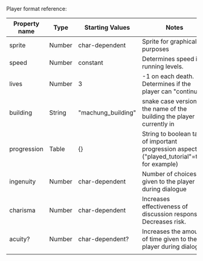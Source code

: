 Player format reference:

| Property name | Type   | Starting Values    | Notes                                                                                         |
|---------------|--------|--------------------|-----------------------------------------------------------------------------------------------|
| sprite        | Number | char-dependent     | Sprite for graphical purposes                                                                 |
| speed         | Number | constant           | Determines speed in running levels.                                                           |
| lives         | Number | 3                  | -1 on each death. Determines if the player can "continue" .                                   |
| building      | String | "machung_building" | snake case version of the name of the building the player is currently in                     |
| progression   | Table  | {}                 | String to boolean table of important progression aspects ("played_tutorial"=true for example) |
| ingenuity     | Number | char-dependent     | Number of choices given to the player during dialogue                                         |
| charisma      | Number | char-dependent     | Increases effectiveness of discussion responses. Decreases risk.                              |
| acuity?       | Number | char-dependent?    | Increases the amount of time given to the player during dialogue                              |
|               |        |                    |                                                                                               |
